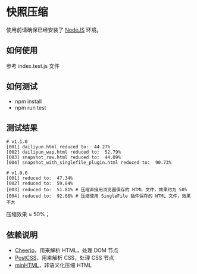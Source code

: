 # 快照压缩

使用前请确保已经安装了 [NodeJS](https://nodejs.org/en/) 环境。

## 如何使用

参考 index.test.js 文件

## 如何测试

* npm install
* npm run test

## 测试结果

```
# v1.1.0
[001] dailiyun.html reduced to:  44.27%
[002] dailiyun_wap.html reduced to:  52.79%
[003] snapshot_raw.html reduced to:  44.09%
[004] snapshot_with_singlefile_plugin.html reduced to:  90.73%

# v1.0.0
[001] reduced to:  47.34%
[002] reduced to:  59.84%
[003] reduced to:  51.81% # 压缩直接用浏览器保存的 HTML 文件，效果约为 50%
[004] reduced to:  92.66% # 压缩使用 SingleFile 插件保存的 HTML 文件，效果不大
```

压缩效果 ≈ 50%；

## 依赖说明

- [Cheerio](https://cheerio.js.org/)，用来解析 HTML，处理 DOM 节点
- [PostCSS](https://postcss.org/api/#postcss)，用来解析 CSS，处理 CSS 节点
- [minHTML](https://github.com/kangax/html-minifier)，非语义化压缩 HTML
